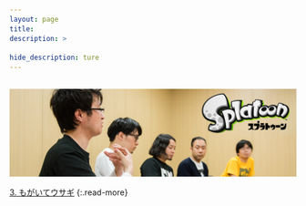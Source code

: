 ```yaml
---
layout: page
title: 
description: >
  
hide_description: ture
---
```

## 

![](/interviews/jp/WiiU/agmj/vol1/img/mainvisual2.jpg)


[3. もがいてウサギ](3.md)
{:.read-more}